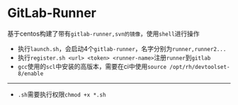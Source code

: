 # GitLab-Runner

基于centos构建了带有`gitlab-runner,svn的镜像`，使用`shell`进行操作  

* 执行`launch.sh`，会启动4个`gitlab-runner`，名字分别为`runner,runner2...`  
* 执行`register.sh <url> <token> <runner-name>`注册`runner`到`gitlab`  
* `gcc`使用的`scl`中安装的高版本，需要在ci中使用`source /opt/rh/devtoolset-8/enable`
---
* `.sh`需要执行权限`chmod +x *.sh`
